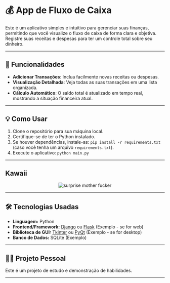 # 💰 App de Fluxo de Caixa

Este é um aplicativo simples e intuitivo para gerenciar suas finanças, permitindo que você visualize o fluxo de caixa de forma clara e objetiva. Registre suas receitas e despesas para ter um controle total sobre seu dinheiro.

---

## 🚀 Funcionalidades

- **Adicionar Transações**: Inclua facilmente novas receitas ou despesas.
- **Visualização Detalhada**: Veja todas as suas transações em uma lista organizada.
- **Cálculo Automático**: O saldo total é atualizado em tempo real, mostrando a situação financeira atual.

---

## 💡 Como Usar

1. Clone o repositório para sua máquina local.
2. Certifique-se de ter o Python instalado.
3. Se houver dependências, instale-as: `pip install -r requirements.txt` (caso você tenha um arquivo `requirements.txt`).
4. Execute o aplicativo: `python main.py`

---

## Kawaii

<p align="center">
  <img src="https://i.imgur.com/9HOi1ls.gif" alt="surprise mother fucker">
</p>

---

## 🛠 Tecnologias Usadas

- **Linguagem:** Python
- **Frontend/Framework:** [Django](https://www.djangoproject.com/) ou [Flask](https://flask.palletsprojects.com/en/3.0/) (Exemplo - se for web)
- **Biblioteca de GUI:** [Tkinter](https://docs.python.org/3/library/tkinter.html) ou [PyQt](https://www.riverbankcomputing.com/software/pyqt/) (Exemplo - se for desktop)
- **Banco de Dados:** SQLite (Exemplo)

---

## 👨‍💻 Projeto Pessoal

Este é um projeto de estudo e demonstração de habilidades.

---